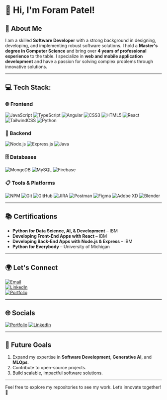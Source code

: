 # 👋 Hi, I'm Foram Patel!

## 🚀 About Me
I am a skilled **Software Developer** with a strong background in designing, developing, and implementing robust software solutions. I hold a **Master's degree in Computer Science** and bring over **4 years of professional experience** to the table. I specialize in **web and mobile application development** and have a passion for solving complex problems through innovative solutions.

---

## 💻 Tech Stack:

### 🌐 Frontend
![JavaScript](https://img.shields.io/badge/JavaScript-F7DF1E?style=for-the-badge&logo=javascript&logoColor=black)
![TypeScript](https://img.shields.io/badge/TypeScript-3178C6?style=for-the-badge&logo=typescript&logoColor=white)
![Angular](https://img.shields.io/badge/Angular-DD0031?style=for-the-badge&logo=angular&logoColor=white)
![CSS3](https://img.shields.io/badge/CSS3-1572B6?style=for-the-badge&logo=css3&logoColor=white)
![HTML5](https://img.shields.io/badge/HTML5-E34F26?style=for-the-badge&logo=html5&logoColor=white)
![React](https://img.shields.io/badge/React-61DAFB?style=for-the-badge&logo=react&logoColor=black)
![TailwindCSS](https://img.shields.io/badge/TailwindCSS-06B6D4?style=for-the-badge&logo=tailwindcss&logoColor=white)
![Python](https://img.shields.io/badge/Python-3776AB?style=for-the-badge&logo=python&logoColor=white)

### 🔧 Backend
![Node.js](https://img.shields.io/badge/Node.js-339933?style=for-the-badge&logo=node.js&logoColor=white)
![Express.js](https://img.shields.io/badge/Express.js-000000?style=for-the-badge&logo=express&logoColor=white)
![Java](https://img.shields.io/badge/Java-007396?style=for-the-badge&logo=java&logoColor=white)

### 🗄️ Databases
![MongoDB](https://img.shields.io/badge/MongoDB-47A248?style=for-the-badge&logo=mongodb&logoColor=white)
![MySQL](https://img.shields.io/badge/MySQL-4479A1?style=for-the-badge&logo=mysql&logoColor=white)
![Firebase](https://img.shields.io/badge/Firebase-FFCA28?style=for-the-badge&logo=firebase&logoColor=black)

### 📋 Tools & Platforms
![NPM](https://img.shields.io/badge/NPM-CB3837?style=for-the-badge&logo=npm&logoColor=white)
![Git](https://img.shields.io/badge/Git-F05032?style=for-the-badge&logo=git&logoColor=white)
![GitHub](https://img.shields.io/badge/GitHub-181717?style=for-the-badge&logo=github&logoColor=white)
![JIRA](https://img.shields.io/badge/JIRA-0052CC?style=for-the-badge&logo=jira&logoColor=white)
![Postman](https://img.shields.io/badge/Postman-FF6C37?style=for-the-badge&logo=postman&logoColor=white)
![Figma](https://img.shields.io/badge/Figma-F24E1E?style=for-the-badge&logo=figma&logoColor=white)
![Adobe XD](https://img.shields.io/badge/AdobeXD-FF61F6?style=for-the-badge&logo=adobe-xd&logoColor=black)
![Blender](https://img.shields.io/badge/Blender-F5792A?style=for-the-badge&logo=blender&logoColor=white)

---

## 📚 Certifications
- **Python for Data Science, AI, & Development** – IBM  
- **Developing Front-End Apps with React** – IBM  
- **Developing Back-End Apps with Node.js & Express** – IBM  
- **Python for Everybody** – University of Michigan  

---

## 🌍 Let's Connect
[![Email](https://img.shields.io/badge/Email-D14836?style=for-the-badge&logo=gmail&logoColor=white)](mailto:forampatel2248@gmail.com)  
[![LinkedIn](https://img.shields.io/badge/LinkedIn-0077B5?style=for-the-badge&logo=linkedin&logoColor=white)](https://www.linkedin.com/in/foram-patel2248/)  
[![Portfolio](https://img.shields.io/badge/Portfolio-FFD700?style=for-the-badge&logo=google-chrome&logoColor=black)](https://foram-patel-portfolio.netlify.app/)

---
## 🌐 Socials
[![Portfolio](https://img.shields.io/badge/Portfolio-32CD32?style=for-the-badge&logo=google-chrome&logoColor=black)](https://foram-patel-portfolio.netlify.app/)
[![LinkedIn](https://img.shields.io/badge/LinkedIn-0077B5?style=for-the-badge&logo=linkedin&logoColor=white)](https://www.linkedin.com/in/foram-patel2248/)

---
## 📝 Future Goals
1. Expand my expertise in **Software Development**, **Generative AI**, and **MLOps**.
2. Contribute to open-source projects.
3. Build scalable, impactful software solutions.

---

Feel free to explore my repositories to see my work. Let’s innovate together! 🚀
